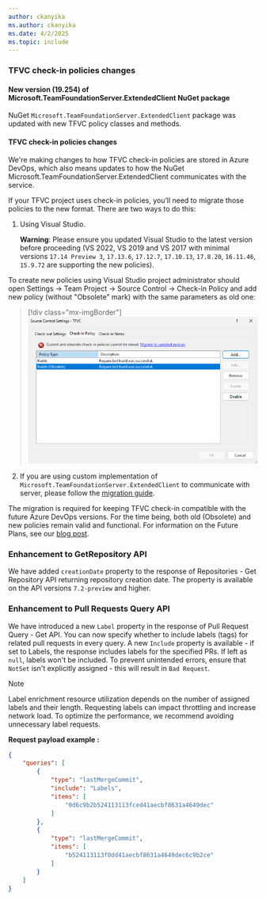 ```yaml
---
author: ckanyika
ms.author: ckanyika
ms.date: 4/2/2025
ms.topic: include
---
```


### TFVC check-in policies changes

#### New version (19.254) of Microsoft.TeamFoundationServer.ExtendedClient NuGet package
NuGet `Microsoft.TeamFoundationServer.ExtendedClient` package was updated with new TFVC policy classes and methods.


#### TFVC check-in policies changes

We're making changes to how TFVC check-in policies are stored in Azure DevOps, which also means updates to how the NuGet Microsoft.TeamFoundationServer.ExtendedClient communicates with the service. 



If your TFVC project uses check-in policies, you’ll need to migrate those policies to the new format. There are two ways to do this:

1. Using Visual Studio.

     **Warning**: Please ensure you updated Visual Studio to the latest version before proceeding (VS 2022, VS 2019 and VS 2017 with minimal versions `17.14 Preview 3`, `17.13.6`, `17.12.7`, `17.10.13`, `17.8.20`, `16.11.46`, `15.9.72` are supporting the new policies).

To create new policies using Visual Studio project administrator should open Settings -> Team Project -> Source Control -> Check-in Policy and add new policy (without "Obsolete" mark) with the same parameters as old one:

> [!div class="mx-imgBorder"]
> [![Screenshot of before fix](../../media/254-repos-01.png "Screenshot of before fix")](../../media/254-repos-01.png#lightbox)

2. If you are using custom implementation of `Microsoft.TeamFoundationServer.ExtendedClient` to communicate with server, please follow the [migration guide]().



The migration is required for keeping TFVC check-in compatible with the future Azure DevOps versions. For the time being, both old (Obsolete) and new policies remain valid and functional.
For information on the Future Plans, see our [blog post](https://devblogs.microsoft.com/devops/?p=70556&preview=true).


### Enhancement to GetRepository API

We have added `creationDate` property to the response of Repositories - Get Repository API returning repository creation date. The property is available on the API versions `7.2-preview` and higher.

### Enhancement to Pull Requests Query API

We have introduced a new `Label` property in the response of Pull Request Query - Get API. You can now specify whether to include labels (tags) for related pull requests in every query.
A new `Include` property is available - if set to Labels, the response includes labels for the specified PRs.
If left as `null`, labels won't be included.
To prevent unintended errors, ensure that `NotSet` isn't explicitly assigned - this will result in `Bad Request`.

> [!NOTE]
> Label enrichment resource utilization depends on the number of assigned labels and their length. Requesting labels can impact throttling and increase network load. To optimize the performance, we recommend avoiding unnecessary label requests.

**Request payload example :**
```json
{
    "queries": [
        {
            "type": "lastMergeCommit",
            "include": "Labels",
            "items": [ 
                "0d6c9b2b524113113fced41aecbf8631a4649dec"
            ]
        },
        {
            "type": "lastMergeCommit",
            "items": [
                "b524113113f0dd41aecbf8631a4649dec6c9b2ce"
            ]
        }
    ]
}
```